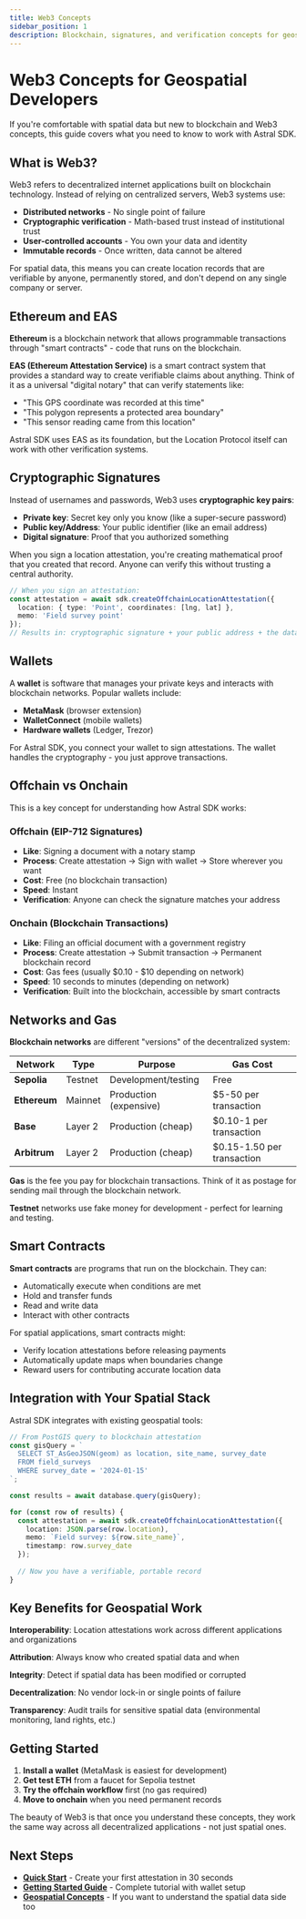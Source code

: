 ```yaml
---
title: Web3 Concepts
sidebar_position: 1
description: Blockchain, signatures, and verification concepts for geospatial developers
---
```


# Web3 Concepts for Geospatial Developers

If you're comfortable with spatial data but new to blockchain and Web3 concepts, this guide covers what you need to know to work with Astral SDK.

## What is Web3?

Web3 refers to decentralized internet applications built on blockchain technology. Instead of relying on centralized servers, Web3 systems use:

- **Distributed networks** - No single point of failure
- **Cryptographic verification** - Math-based trust instead of institutional trust  
- **User-controlled accounts** - You own your data and identity
- **Immutable records** - Once written, data cannot be altered

For spatial data, this means you can create location records that are verifiable by anyone, permanently stored, and don't depend on any single company or server.

## Ethereum and EAS

**Ethereum** is a blockchain network that allows programmable transactions through "smart contracts" - code that runs on the blockchain.

**EAS (Ethereum Attestation Service)** is a smart contract system that provides a standard way to create verifiable claims about anything. Think of it as a universal "digital notary" that can verify statements like:
- "This GPS coordinate was recorded at this time"
- "This polygon represents a protected area boundary"
- "This sensor reading came from this location"

Astral SDK uses EAS as its foundation, but the Location Protocol itself can work with other verification systems.

## Cryptographic Signatures

Instead of usernames and passwords, Web3 uses **cryptographic key pairs**:

- **Private key**: Secret key only you know (like a super-secure password)
- **Public key/Address**: Your public identifier (like an email address)
- **Digital signature**: Proof that you authorized something

When you sign a location attestation, you're creating mathematical proof that you created that record. Anyone can verify this without trusting a central authority.

```typescript
// When you sign an attestation:
const attestation = await sdk.createOffchainLocationAttestation({
  location: { type: 'Point', coordinates: [lng, lat] },
  memo: 'Field survey point'
});
// Results in: cryptographic signature + your public address + the data
```

## Wallets

A **wallet** is software that manages your private keys and interacts with blockchain networks. Popular wallets include:

- **MetaMask** (browser extension)
- **WalletConnect** (mobile wallets)  
- **Hardware wallets** (Ledger, Trezor)

For Astral SDK, you connect your wallet to sign attestations. The wallet handles the cryptography - you just approve transactions.

## Offchain vs Onchain

This is a key concept for understanding how Astral SDK works:

### Offchain (EIP-712 Signatures)
- **Like**: Signing a document with a notary stamp
- **Process**: Create attestation → Sign with wallet → Store wherever you want
- **Cost**: Free (no blockchain transaction)
- **Speed**: Instant
- **Verification**: Anyone can check the signature matches your address

### Onchain (Blockchain Transactions)  
- **Like**: Filing an official document with a government registry
- **Process**: Create attestation → Submit transaction → Permanent blockchain record
- **Cost**: Gas fees (usually $0.10 - $10 depending on network)
- **Speed**: 10 seconds to minutes (depending on network)
- **Verification**: Built into the blockchain, accessible by smart contracts

## Networks and Gas

**Blockchain networks** are different "versions" of the decentralized system:

| Network | Type | Purpose | Gas Cost |
|---------|------|---------|----------|
| **Sepolia** | Testnet | Development/testing | Free |
| **Ethereum** | Mainnet | Production (expensive) | $5-50 per transaction |
| **Base** | Layer 2 | Production (cheap) | $0.10-1 per transaction |
| **Arbitrum** | Layer 2 | Production (cheap) | $0.15-1.50 per transaction |

**Gas** is the fee you pay for blockchain transactions. Think of it as postage for sending mail through the blockchain network.

**Testnet** networks use fake money for development - perfect for learning and testing.

## Smart Contracts

**Smart contracts** are programs that run on the blockchain. They can:
- Automatically execute when conditions are met
- Hold and transfer funds
- Read and write data
- Interact with other contracts

For spatial applications, smart contracts might:
- Verify location attestations before releasing payments
- Automatically update maps when boundaries change
- Reward users for contributing accurate location data

## Integration with Your Spatial Stack

Astral SDK integrates with existing geospatial tools:

```typescript
// From PostGIS query to blockchain attestation
const gisQuery = `
  SELECT ST_AsGeoJSON(geom) as location, site_name, survey_date 
  FROM field_surveys 
  WHERE survey_date = '2024-01-15'
`;

const results = await database.query(gisQuery);

for (const row of results) {
  const attestation = await sdk.createOffchainLocationAttestation({
    location: JSON.parse(row.location),
    memo: `Field survey: ${row.site_name}`,
    timestamp: row.survey_date
  });
  
  // Now you have a verifiable, portable record
}
```

## Key Benefits for Geospatial Work

**Interoperability**: Location attestations work across different applications and organizations

**Attribution**: Always know who created spatial data and when

**Integrity**: Detect if spatial data has been modified or corrupted

**Decentralization**: No vendor lock-in or single points of failure

**Transparency**: Audit trails for sensitive spatial data (environmental monitoring, land rights, etc.)

## Getting Started

1. **Install a wallet** (MetaMask is easiest for development)
2. **Get test ETH** from a faucet for Sepolia testnet  
3. **Try the offchain workflow** first (no gas required)
4. **Move to onchain** when you need permanent records

The beauty of Web3 is that once you understand these concepts, they work the same way across all decentralized applications - not just spatial ones.

## Next Steps

- **[Quick Start](../quick-start)** - Create your first attestation in 30 seconds
- **[Getting Started Guide](../guides/getting-started)** - Complete tutorial with wallet setup
- **[Geospatial Concepts](./geospatial)** - If you want to understand the spatial data side too